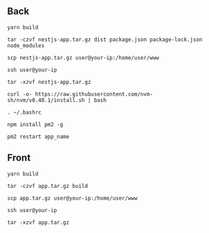 ## Back

```
yarn build
```

```
tar -czvf nestjs-app.tar.gz dist package.json package-lock.json node_modules
```

```
scp nestjs-app.tar.gz user@your-ip:/home/user/www
```

```
ssh user@your-ip
```

```
tar -xzvf nestjs-app.tar.gz
```

```
curl -o- https://raw.githubusercontent.com/nvm-sh/nvm/v0.40.1/install.sh | bash
```

```
. ~/.bashrc
```

```
npm install pm2 -g
```

```
pm2 restart app_name
```

## Front 

```
yarn build
```

```
tar -czvf app.tar.gz build
```

```
scp app.tar.gz user@your-ip:/home/user/www
```

```
ssh user@your-ip
```

```
tar -xzvf app.tar.gz
```